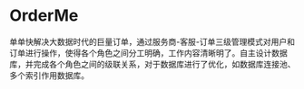 # OrderMe
单单快解决大数据时代的巨量订单，通过服务商-客服-订单三级管理模式对用户和订单进行操作，使得各个角色之间分工明确，工作内容清晰明了。自主设计数据库，并完成各个角色之间的级联关系，对于数据库进行了优化，如数据库连接池、多个索引作用数据库。
